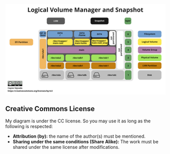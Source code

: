 ![](https://github.com/NakashiUGS/lvm_graphic/blob/main/lvm_graphic.png)

## Creative Commons License

My diagram is under the CC license. So you may use it as long as the following is respected:

* **Attribution (by):** the name of the author(s) must be mentioned.
* **Sharing under the same conditions (Share Alike):** The work must be shared under the same license after modifications.
